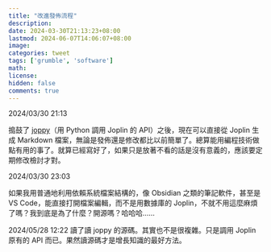 ```yaml
---
title: "改進發佈流程"
description: 
date: 2024-03-30T21:13:23+08:00
lastmod: 2024-06-07T14:06:07+08:00
image: 
categories: tweet
tags: ['grumble', 'software']
math: 
license: 
hidden: false
comments: true
---
```


2024/03/30 21:13


搗鼓了 [joppy](https://github.com/marph91/joppy)（用 Python 調用 Joplin 的 API）之後，現在可以直接從 Joplin 生成 Markdown 檔案，無論是發佈還是修改都比以前簡單了。總算能用編程技術做點有用的事了。就算已經寫好了，如果只是放著不看的話是沒有意義的，應該要定期修改檢討才對。


2024/03/30 23:03

如果我用普通地利用依賴系統檔案結構的，像 Obsidian 之類的筆記軟件，甚至是 VS Code，能直接打開檔案編輯，而不是用數據庫的 Joplin，不就不用這麼麻煩了嗎？我到底是為了什麼？開源嗎？哈哈哈……

2024/05/28 12:22
讀了讀 joppy 的源碼。其實也不是很複雜。只是調用 Joplin 原有的 API 而已。果然讀源碼才是增長知識的最好方法。

